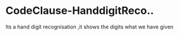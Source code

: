 # CodeClause-HanddigitReco..
Its a hand digit recognisation ,it shows the digits what we have given 
